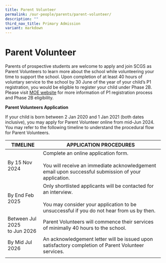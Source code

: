 ```yaml
---
title: Parent Volunteer
permalink: /our-people/parents/parent-volunteer/
description: ""
third_nav_title: Primary Admission
variant: markdown
---
```

# **Parent Volunteer**

Parents of prospective students are welcome to apply and join SCGS as Parent Volunteers to learn more about the school while volunteering your time to support the school. Upon completion of at least 40 hours of voluntary service to the school by 30 June of the year of your child’s P1 registration, you would be eligible to register your child under Phase 2B. Please visit [MOE website](https://www.moe.gov.sg/primary/p1-registration/registration-phases-key-dates?pt=2B) for more information of P1 registration process and Phase 2B eligibility.

**Parent Volunteers Application**

If your child is born between 2 Jan 2020 and 1 Jan 2021 (both dates inclusive), you may apply for Parent Volunteer online from mid-Jun 2024.  You may refer to the following timeline to understand the procedural flow for Parent Volunteers.

| TIMELINE 	| APPLICATION PROCEDURES 	|
|---	|---	|
| By 15 Nov 2024 	| Complete an online application form.  <br><br>You will receive an immediate acknowledgement email upon successful submission of your application.  | 
| By End Feb 2025 	| Only shortlisted applicants will be contacted for an interview.<br><br>You may consider your application to be unsuccessful if you do not hear from us by then.  	|
| Between Jul 2025<br>to Jun 2026 	| Parent Volunteers will commence their services of minimally 40 hours to the school. 	|
| By Mid Jul 2026 	| An acknowledgement letter will be issued upon satisfactory completion of Parent Volunteer services. 	|
|  	|  	|